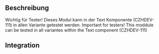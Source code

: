 ## Beschreibung

Wichtig für Tester! Dieses Modul kann in der Text Komponente (CZHDEV-111) in allen Variante getestet werden.
Important for testers! This moddule can be tested in all variantes within the Text component (CZHDEV-111)

## Integration
